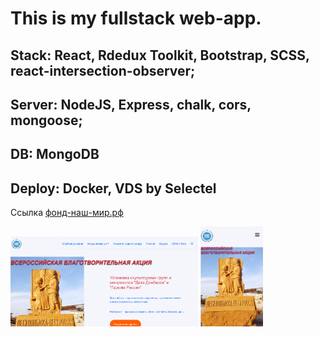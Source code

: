 # This is my fullstack web-app. 
## Stack: React, Rdedux Toolkit, Bootstrap, SCSS, react-intersection-observer;
## Server: NodeJS, Express, chalk, cors, mongoose;
## DB: MongoDB
## Deploy: Docker, VDS by Selectel
Ссылка [фонд-наш-мир.рф](http://фонд-наш-мир.рф) 


<img src="https://github.com/DmitryKalashnikov91/fond-world/blob/master/2023-06-06_09-31-51.png" width="300" alt="фонд наш мир"/>
<img src="https://github.com/DmitryKalashnikov91/fond-world/blob/master/Screenshot%202023-06-06%20093757.jpeg" width="100" />

